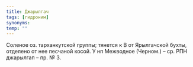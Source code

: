 ```yaml
---
title: Джарылгач
tags: [гидроним]
synonyms:
temp: ""
---
```


Соленое оз. тарханкутской группы; тянется к В от Ярылгачской бухты, отделено от
нее песчаной косой. У нп Межводное (Черном.) – ср. РПН джарылгап – пр. № 3.
